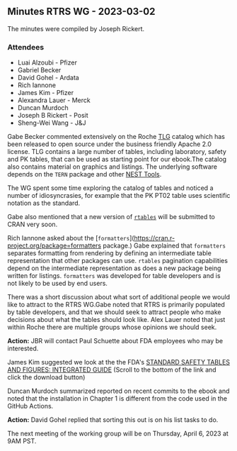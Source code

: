 ## Minutes RTRS WG - 2023-03-02

The minutes were compiled by Joseph Rickert.

### Attendees
* Luai Alzoubi - Pfizer
* Gabriel Becker
* David Gohel -  Ardata
* Rich Iannone
* James Kim - Pfizer
* Alexandra Lauer - Merck
* Duncan Murdoch
* Joseph B Rickert - Posit
* Sheng-Wei Wang - J&J

Gabe Becker commented extensively on the Roche [TLG](https://insightsengineering.github.io/tlg-catalog/) catalog which has been released to open source under the business friendly Apache 2.0 license. TLG contains a large number of tables, including laboratory, safety and PK tables, that can be used as starting point for our ebook.The catalog also contains material on graphics and listings. The underlying software depends on the `TERN` package and other [NEST Tools](https://github.com/insightsengineering).

The WG spent some time exploring the catalog of tables and noticed a number of idiosyncrasies, for example that the PK PT02 table uses scientific notation as the standard.

Gabe also mentioned that a new version of [`rtables`](https://CRAN.R-project.org/package=rtables) will be submitted to CRAN very soon.

Rich Iannone asked about the [`formatters`](https://cran.r-project.org/package=formatters package.) Gabe explained that `formatters` separates formatting from rendering by defining an intermediate table representation that other packages can use. `rtables` pagination capabilities depend on the intermediate representation as does a new package being written for listings. `formatters` was developed for table developers and is not likely to be used by end users.

There was a short discussion about what sort of additional people we would like to attract to the RTRS WG.Gabe noted that RTRS is primarily populated by table developers, and that we should seek to attract people who make decisions about what the tables should look like. Alex Lauer noted that just within Roche there are multiple groups whose opinions we should seek.

**Action:** JBR will contact Paul Schuette about FDA employees who may be interested.

James Kim suggested we look at the the FDA's [STANDARD SAFETY
TABLES AND FIGURES: INTEGRATED GUIDE](https://www.regulations.gov/document/FDA-2022-N-1961-0046) (Scroll to the bottom of the link and click the download button)

Duncan Murdoch summarized reported on recent commits to the ebook and noted that the installation in Chapter 1 is different from the code used in the GitHub Actions.

**Action:** David Gohel replied that sorting this out is on his list tasks to do.

The next meeting of the working group will be on Thursday, April 6, 2023 at 9AM PST.
